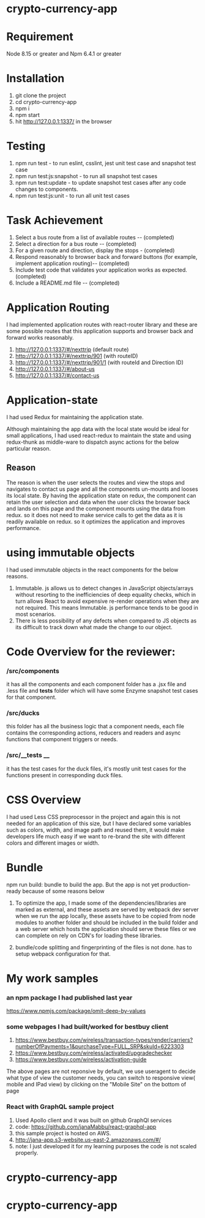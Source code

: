 # crypto-currency-app

# Requirement
Node 8.15 or greater and Npm 6.4.1 or greater

# Installation
1. git clone the project
2. cd crypto-currency-app
3. npm i
4. npm start
5. hit http://127.0.0.1:1337/ in the browser

# Testing
1. npm run test - to run eslint, csslint, jest unit test case and snapshot test case
2. npm run test:js:snapshot - to run all snapshot test cases
3. npm run test:update - to update snapshot test cases after any code changes to components.
4. npm run test:js:unit - to run all  unit test cases


# Task Achievement
1. Select a bus route from a list of available routes  -- (completed)
2. Select a direction for a bus route -- (completed)
3. For a given route and direction, display the stops  - (completed)
4. Respond reasonably to browser back and forward buttons (for example, implement application routing)-- (completed)
5. Include test code that validates your application works as expected. (completed)
6. Include a README.md file -- (completed)

# Application Routing
I had implemented application routes with react-router library and these are some possible routes that this application supports and browser back and forward works reasonably.

1. http://127.0.0.1:1337/#/nexttrip     (default route)
2. http://127.0.0.1:1337/#/nexttrip/901  (with  routeID)
3. http://127.0.0.1:1337/#/nexttrip/901/1   (with routeId and Direction ID)
4. http://127.0.0.1:1337/#/about-us 
5. http://127.0.0.1:1337/#/contact-us



# Application-state
I had used Redux for maintaining the application state.

Although maintaining the app data with the local state would be ideal for small applications, I had used react-redux to maintain the state and using redux-thunk as middle-ware to dispatch async actions for the below particular reason.
## Reason
The reason is when the user selects the routes and view the stops and navigates to contact us page and all the components un-mounts and looses its local state. By having the application state on redux, the component can retain the user selection and data when the user clicks the browser back and lands on this page and the component mounts using the data from redux. so it does not need to make service calls to get the data as it is readily available on redux. so it optimizes the application and improves performance.

# using immutable objects
I had used immutable objects in the react components for the below reasons.

1. Immutable. js allows us to detect changes in JavaScript objects/arrays without resorting to the inefficiencies of deep equality checks, which in turn allows React to avoid expensive re-render operations when they are not required. This means Immutable. js performance tends to be good in most scenarios.
2. There is less possibility of any defects when compared to JS objects as its difficult to track down what made the change to our object.

# Code Overview for the reviewer:

### /src/components 
it has all the components and each component folder has a .jsx file and .less file and __tests__ folder which will have some Enzyme snapshot test cases for that component.

### /src/ducks 
this folder has all the business logic that a component needs, each file contains the corresponding actions, reducers and readers and async functions that component triggers or needs.

### /src/__tests __ 
it has the test cases for the duck files, it's mostly unit test cases for the functions present in corresponding duck files.

# CSS Overview
I had used Less  CSS preprocessor in the project and again this is not needed for an application of this size, but I have declared some variables such as colors, width, and image path and reused them, it would make developers life much easy if we want to re-brand the site with different colors and different images or width.

# Bundle
npm run build: bundle to build the app. But the app is not yet production-ready because of some reasons below

1. To optimize the app, I made some of the dependencies/libraries are marked as external, and these assets are served by webpack dev server when we run the app locally, these assets have to be copied from node modules to another folder and should be included in the build folder and a web server which hosts the application should serve these files or we can complete on rely on CDN's for loading these libraries.

2. bundle/code splitting and fingerprinting of the files is not done. has to setup webpack configuration for that.

# My work samples

### an npm package I had published last year
https://www.npmjs.com/package/omit-deep-by-values

### some webpages I had built/worked for bestbuy client

1. https://www.bestbuy.com/wireless/transaction-types/render/carriers?numberOfPayments=1&purchaseType=FULL_SRP&skuId=6223303
2. https://www.bestbuy.com/wireless/activated/upgradechecker
3. https://www.bestbuy.com/wireless/activation-guide

The above pages are not reponsive by default, we use useragent to decide what type of view the customer needs, you can switch to responsive view( mobile and IPad view) by clicking on the "Mobile Site" on the bottom of page

### React with GraphQL sample project 
1. Used Apollo client and it was built on github GraphQl services
2. code: https://github.com/janaMabbu/react-graphql-app
3. this sample project is hosted on AWS.
4. http://jana-app.s3-website.us-east-2.amazonaws.com/#/
5. note: I just developed it for my learning purposes the code is not scaled properly.








# crypto-currency-app
# crypto-currency-app
